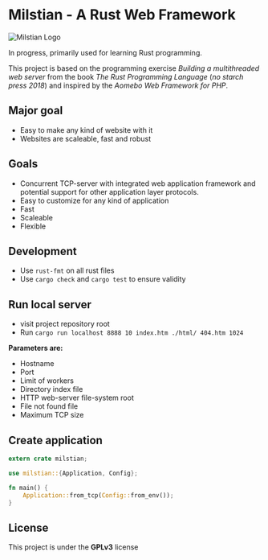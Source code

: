 # Milstian - A Rust Web Framework

![Milstian Logo](https://raw.githubusercontent.com/cjohansson/milstian-rust-web-framework/master/html/img/logo1-modified.jpg)

In progress, primarily used for learning Rust programming.

This project is based on the programming exercise *Building a multithreaded web server* from the book *The Rust Programming Language* (*no starch press 2018*) and inspired by the *Aomebo Web Framework for PHP*.

## Major goal
* Easy to make any kind of website with it
* Websites are scaleable, fast and robust

## Goals
* Concurrent TCP-server with integrated web application framework and potential support for other application layer protocols.
* Easy to customize for any kind of application
* Fast
* Scaleable
* Flexible

## Development

* Use `rust-fmt` on all rust files
* Use `cargo check` and `cargo test` to ensure validity

## Run local server

* visit project repository root
* Run `cargo run localhost 8888 10 index.htm ./html/ 404.htm 1024`

**Parameters are:**
* Hostname
* Port
* Limit of workers
* Directory index file
* HTTP web-server file-system root
* File not found file
* Maximum TCP size

## Create application

``` rust
extern crate milstian;

use milstian::{Application, Config};

fn main() {
    Application::from_tcp(Config::from_env());
}

```


## License

This project is under the **GPLv3** license
